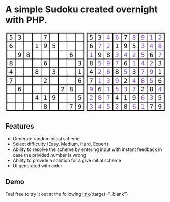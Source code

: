 # A simple Sudoku created overnight with PHP.

![alt text](images/sudoku.png "Sudoku")

## Features
- Generate random initial scheme
- Select difficulty (Easy, Medium, Hard, Expert)
- Ability to resolve the scheme by entering input with instant feedback in case the privided number is wrong
- Ability to provide a solution for a give initial scheme
- UI generated with aider

## Demo
Feel free to try it out at the following [link](https://ironhackable.com/sudoku/){:target="_blank"}

